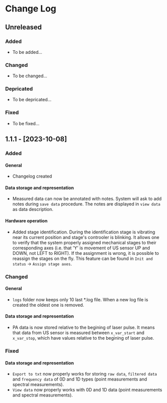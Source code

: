 # Change Log

## Unreleased

### Added

* To be added...

### Changed

* To be changed...

### Depricated

* To be depricated...

### Fixed

* To be fixed...

## 1.1.1 - [2023-10-08]

### Added

#### General

* Changelog created

#### Data storage and representation

* Measured data can now be annotated with notes. System will ask to add notes during `save data` procedure.
  The notes are displayed in `view data` as data description.

#### Hardware operation

* Added stage identification. During the identification stage is vibrating near its current position and stage's controoler is blinking.
  It allows one to verify that the system properly assigned mechanical stages to their corresponding axes (i.e. that 'Y' is movement of US sensor UP and DOWN, not LEFT to RIGHT).
  If the assignment is wrong, it is possible to reassign the stages on the fly.
  This feature can be found in `Init and status` -> `Assign stage axes`.

### Changed

#### General

* `logs` folder now keeps only 10 last *.log file.
  When a new log file is created the oldest one is removed.

#### Data storage and representation

* PA data is now stored relative to the begining of laser pulse.
  It means that data from US sensor is measured between `x_var_start` and `x_var_stop`, which have values relative to the begining of laser pulse.

### Fixed

#### Data storage and representation

* `Export to txt` now properly works for storing `raw data`, `filtered data` and `frequency data` of 0D and 1D types (point measurements and spectral measurements).
* `View data` now properly works with 0D and 1D data (point measurements and spectral measurements).
